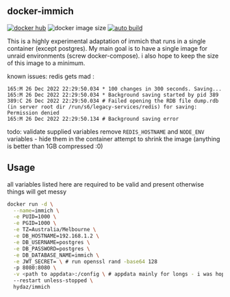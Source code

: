 ## docker-immich

[![docker hub](https://img.shields.io/badge/docker_hub-link-blue?style=for-the-badge&logo=docker)](https://hub.docker.com/r/hydaz/immich) ![docker image size](https://img.shields.io/docker/image-size/hydaz/immich?style=for-the-badge&logo=docker) [![auto build](https://img.shields.io/badge/docker_builds-automated-blue?style=for-the-badge&logo=docker?color=d1aa67)](https://github.com/hydazz/docker-immich/actions?query=workflow%3A"Auto+Builder+CI")

This is a highly experimental adaptation of immich that runs in a single container (except postgres).
My main goal is to have a single image for unraid environments (screw docker-compose). i also hope to keep the size of this image to a minimum.

known issues:
redis gets mad :

```
165:M 26 Dec 2022 22:29:50.034 * 100 changes in 300 seconds. Saving...
165:M 26 Dec 2022 22:29:50.034 * Background saving started by pid 389
389:C 26 Dec 2022 22:29:50.034 # Failed opening the RDB file dump.rdb (in server root dir /run/s6/legacy-services/redis) for saving: Permission denied
165:M 26 Dec 2022 22:29:50.134 # Background saving error
```

todo:
validate supplied variables
remove `REDIS_HOSTNAME` and `NODE_ENV` variables - hide them in the container
attempt to shrink the image (anything is better than 1GB compressed :0)

## Usage

all variables listed here are required to be valid and present otherwise things will get messy

```bash
docker run -d \
  --name=immich \
  -e PUID=1000 \
  -e PGID=1000 \
  -e TZ=Australia/Melbourne \
  -e DB_HOSTNAME=192.168.1.2 \
  -e DB_USERNAME=postgres \
  -e DB_PASSWORD=postgres \
  -e DB_DATABASE_NAME=immich \
  -e JWT_SECRET= \ # run openssl rand -base64 128
  -p 8080:8080 \
  -v <path to appdata>:/config \ # appdata mainly for longs - i was hoping to get postgres into the image as well but seems like a mission
  --restart unless-stopped \
  hydaz/immich
```
